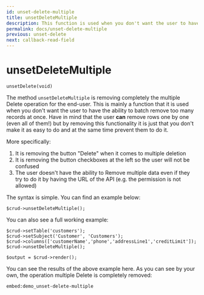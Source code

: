 ```yaml
---
id: unset-delete-multiple
title: unsetDeleteMultiple
description: This function is used when you don't want the user to have the ability to batch remove too many records at once. Have in mind that the user can remove rows one by one.
permalink: docs/unset-delete-multiple
previous: unset-delete
next: callback-read-field
---
```


# unsetDeleteMultiple

<pre><code class="language-php">unsetDelete(void)</code></pre>
The method <code>unsetDeleteMultiple</code> is removing completely the multiple Delete operation for the end-user. This is mainly a function that it is used when you don't want the user to have the ability to batch remove too many records at once. Have in mind that the user <strong>can</strong> remove rows one by one (even all of them!) but by removing this functionality it is just that you don't make it as easy to do and at the same time prevent them to do it.

More specifically:
<ol>
   <li>It is removing the button "Delete" when it comes to multiple deletion</li>
   <li>It is removing the button checkboxes at the left so the user will not be confused</li>
   <li>The user doesn't have the ability to Remove multiple data even if they try to do it by having the URL of the API (e.g. the permission is not allowed)</li>
</ol>

The syntax is simple. You can find an example below:
<pre><code class="language-php">$crud->unsetDeleteMultiple();</code></pre>

You can also see a full working example:

<pre><code class="language-php">$crud->setTable('customers');
$crud->setSubject('Customer', 'Customers');
$crud->columns(['customerName','phone','addressLine1','creditLimit']);
$crud->unsetDeleteMultiple();

$output = $crud->render();</code></pre>

You can see the results of the above example here. As you can see by your own, the operation multiple Delete is completely removed:

`embed:demo_unset-delete-multiple`